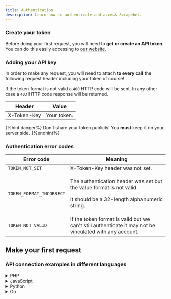 ```yaml
---
title: Authentication
description: Learn how to authenticate and access Scrapebet.
---
```


### Create your token

Before doing your first request, you will need to **get or create an API token.** You can do this easily accessing to [our website](https://scrapebet.com).

### Adding your API key

In order to make any request, you will need to attach **to every call** the following request header including your token of course!

If the token format is not valid a `400` HTTP code will be sent. In any other case a `403` HTTP code response will be returned.

| Header      | Value       |
| ----------- | ----------- |
| X-Token-Key | Your token. |

{%hint danger%}
Don't share your token publicly! You **must** keep it on your server side.
{%endhint%}

### Authentication error codes

| Error code               | Meaning                                                                                                                                 |
| ------------------------ | --------------------------------------------------------------------------------------------------------------------------------------- |
| `TOKEN_NOT_SET`          | X-Token-Key header was not set.                                                                                                         |
| `TOKEN_FORMAT_INCORRECT` | <p>The authentication header was set but the value format is not valid.</p><p></p><p>It should be a 32-length alphanumeric string. </p> |
| `TOKEN_NOT_VALID`        | If the token format is valid but we can't still authenticate it may not be vinculated with any account.                                 |

## Make your first request

### API connection examples in different languages

<details>
<summary>PHP</summary>

```php
<?php

require 'vendor/autoload.php';

class ScrapebetClient {
    protected $token;
    private $client;

    function __construct($config = []) {
        if (isset($config["token"])) {
            $this->token = $config["token"];
        }

        $this->client = new GuzzleHttp\Client([
            "base_uri" => "https://api.scrapebet.com/v1/",
            'http_errors' => false,
            'headers' => [
                "X-Token-Key" => $this->token
            ]
        ]);

        return $this;
    }

    public function getExampleEndpoint() {
        $response = $this->client->get('example-endpoint');
        return json_decode($response->getBody(), true);
    }
}

$config = ["token" => "your_api_token"];
$scrapebetClient = new ScrapebetClient($config);
$result = $scrapebetClient->getExampleEndpoint();

print_r($result);
?>

```

</details>
<details>
<summary>JavaScript</summary>

```JavaScript
const axios = require("axios");

const scrapebetClient = axios.create({
  baseURL: "https://api.scrapebet.com/v1",
  heaaders: {
    "X-Token-Key": "your_token_here",
  },
});

async function getEndpoint() {
  try {
    const response = await scrapebetClient.get(
      "/sports?token=your_token_here"
    );
    console.log(response.data);
  } catch (error) {
    console.error("Error fetching data: ", error);
  }
}

getEndpoint();
```



</details>
<details>
<summary>Python</summary>

```Python
import requests

class ScrapebetClient:
    def __init__(self, config={}):
        self.token = config.get("token")
        self.base_url = "https://api.scrapebet.com/v1"
        self.headers = {
            "X-Token-Key": self.token
        }

    def getEndpoint(self):
        response = requests.get(f"{self.base_url}/endpoint", headers=self.headers)
        if response.status_code == 200:
            return response.json()
        else:
            response.raise_for_status()


config = {"token": "YOUR_TOKEN"}
scrapebet_client = ScrapebetClient(config)


try:
    result = scrapebet_client.getEndpoint()
    print(result)
except requests.exceptions.RequestException as e:
    print(f"Error fetching data: {e}")
```



</details>
<details>
<summary>Go</summary>

```Go
package main

import (
	"encoding/json"
	"fmt"
	"io/ioutil"
	"net/http"
)

type ScrapebetClient struct {
	token   string
	baseURL string
}

func NewScapebetClient(token string) *ScrapebetClient {
	return &ScrapebetClient{
		token:   token,
		baseURL: "https://api.scrapebet.com/v1",
	}
}

func (client *ScrapebetClient) getEndpoint() (map[string]interface{}, error) {
	req, err := http.NewRequest("GET", client.baseURL+"/your-endpoint", nil)
	if err != nil {
		return nil, err
	}

	req.Header.Set("X-Token-Key", client.token)
	resp, err := http.DefaultClient.Do(req)
	if err != nil {
		return nil, err
	}
	defer resp.Body.Close()

	if resp.StatusCode != http.StatusOK {
		return nil, fmt.Errorf("Unexpected status code: %d", resp.StatusCode)
	}

	body, err := ioutil.ReadAll(resp.Body)
	if err != nil {
		return nil, err
	}

	var result map[string]interface{}
	if err := json.Unmarshal(body, &result); err != nil {
		return nil, err
	}

	return result, nil
}

func main() {
	client := NewScapebetClient("your-token-key")
	result, err := client.getEndpoint()
	if err != nil {
		fmt.Printf("Error fetching data: %v\n", err)
	}

	fmt.Printf("Result: %v\n", result)
}

```
</details>